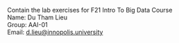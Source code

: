 Contain the lab exercises for F21 Intro To Big Data Course <br>
Name: Du Tham Lieu <br>
Group: AAI-01 <br>
Email: d.lieu@innopolis.university <br>
